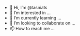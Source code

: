 - 👋 Hi, I’m @tasniats
- 👀 I’m interested in ...
- 🌱 I’m currently learning ...
- 💞️ I’m looking to collaborate on ...
- 📫 How to reach me ...

<!---
tasniats/tasniats is a ✨ special ✨ repository because its `README.md` (this file) appears on your GitHub profile.
You can click the Preview link to take a look at your changes.
--->
